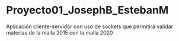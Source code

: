 # Proyecto01_JosephB_EstebanM
Aplicación cliente-servidor con uso de sockets  que permitirá validar materias de la malla 2015 con la malla 2020
